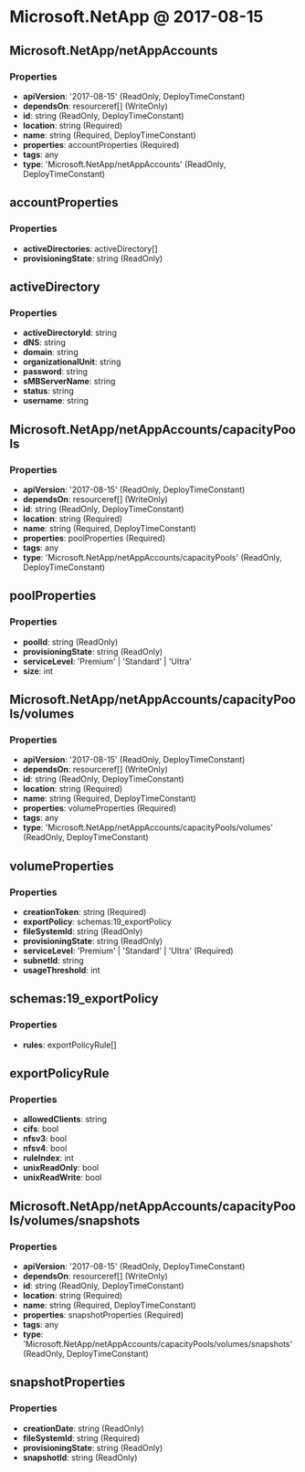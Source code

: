 # Microsoft.NetApp @ 2017-08-15

## Microsoft.NetApp/netAppAccounts
### Properties
* **apiVersion**: '2017-08-15' (ReadOnly, DeployTimeConstant)
* **dependsOn**: resourceref[] (WriteOnly)
* **id**: string (ReadOnly, DeployTimeConstant)
* **location**: string (Required)
* **name**: string (Required, DeployTimeConstant)
* **properties**: accountProperties (Required)
* **tags**: any
* **type**: 'Microsoft.NetApp/netAppAccounts' (ReadOnly, DeployTimeConstant)

## accountProperties
### Properties
* **activeDirectories**: activeDirectory[]
* **provisioningState**: string (ReadOnly)

## activeDirectory
### Properties
* **activeDirectoryId**: string
* **dNS**: string
* **domain**: string
* **organizationalUnit**: string
* **password**: string
* **sMBServerName**: string
* **status**: string
* **username**: string

## Microsoft.NetApp/netAppAccounts/capacityPools
### Properties
* **apiVersion**: '2017-08-15' (ReadOnly, DeployTimeConstant)
* **dependsOn**: resourceref[] (WriteOnly)
* **id**: string (ReadOnly, DeployTimeConstant)
* **location**: string (Required)
* **name**: string (Required, DeployTimeConstant)
* **properties**: poolProperties (Required)
* **tags**: any
* **type**: 'Microsoft.NetApp/netAppAccounts/capacityPools' (ReadOnly, DeployTimeConstant)

## poolProperties
### Properties
* **poolId**: string (ReadOnly)
* **provisioningState**: string (ReadOnly)
* **serviceLevel**: 'Premium' | 'Standard' | 'Ultra'
* **size**: int

## Microsoft.NetApp/netAppAccounts/capacityPools/volumes
### Properties
* **apiVersion**: '2017-08-15' (ReadOnly, DeployTimeConstant)
* **dependsOn**: resourceref[] (WriteOnly)
* **id**: string (ReadOnly, DeployTimeConstant)
* **location**: string (Required)
* **name**: string (Required, DeployTimeConstant)
* **properties**: volumeProperties (Required)
* **tags**: any
* **type**: 'Microsoft.NetApp/netAppAccounts/capacityPools/volumes' (ReadOnly, DeployTimeConstant)

## volumeProperties
### Properties
* **creationToken**: string (Required)
* **exportPolicy**: schemas:19_exportPolicy
* **fileSystemId**: string (ReadOnly)
* **provisioningState**: string (ReadOnly)
* **serviceLevel**: 'Premium' | 'Standard' | 'Ultra' (Required)
* **subnetId**: string
* **usageThreshold**: int

## schemas:19_exportPolicy
### Properties
* **rules**: exportPolicyRule[]

## exportPolicyRule
### Properties
* **allowedClients**: string
* **cifs**: bool
* **nfsv3**: bool
* **nfsv4**: bool
* **ruleIndex**: int
* **unixReadOnly**: bool
* **unixReadWrite**: bool

## Microsoft.NetApp/netAppAccounts/capacityPools/volumes/snapshots
### Properties
* **apiVersion**: '2017-08-15' (ReadOnly, DeployTimeConstant)
* **dependsOn**: resourceref[] (WriteOnly)
* **id**: string (ReadOnly, DeployTimeConstant)
* **location**: string (Required)
* **name**: string (Required, DeployTimeConstant)
* **properties**: snapshotProperties (Required)
* **tags**: any
* **type**: 'Microsoft.NetApp/netAppAccounts/capacityPools/volumes/snapshots' (ReadOnly, DeployTimeConstant)

## snapshotProperties
### Properties
* **creationDate**: string (ReadOnly)
* **fileSystemId**: string (Required)
* **provisioningState**: string (ReadOnly)
* **snapshotId**: string (ReadOnly)

